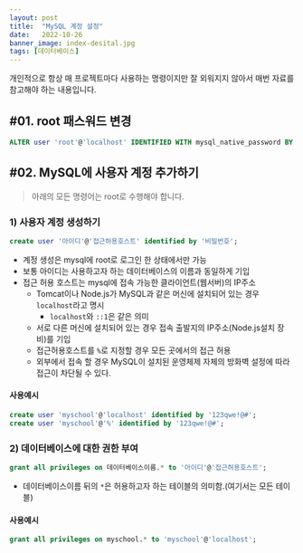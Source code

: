 ```yaml
---
layout: post
title:  "MySQL 계정 설정"
date:   2022-10-26
banner_image: index-desital.jpg
tags: [데이터베이스]
---
```


개인적으로 항상 매 프로젝트마다 사용하는 명령이지만 잘 외워지지 않아서 매번 자료를 참고해야 하는 내용입니다.

<!--more-->

## #01. root 패스워드 변경

```sql
ALTER user 'root'@'localhost' IDENTIFIED WITH mysql_native_password BY '변경 비밀번호';
```

## #02. MySQL에 사용자 계정 추가하기

> 아래의 모든 명령어는 root로 수행해야 합니다.

### 1) 사용자 계정 생성하기

```sql
create user '아이디'@'접근허용호스트' identified by '비밀번호';
```

- 계정 생성은 mysql에 root로 로그인 한 상태에서만 가능
- 보통 아이디는 사용하고자 하는 데이터베이스의 이름과 동일하게 기입
- 접근 허용 호스트는 mysql에 접속 가능한 클라이언트(웹서버)의 IP주소
	- Tomcat이나 Node.js가 MySQL과 같은 머신에 설치되어 있는 경우 `localhost`라고 명시
		- `localhost`와 `::1`은 같은 의미
	- 서로 다른 머신에 설치되어 있는 경우 접속 출발지의 IP주소(Node.js설치 장비)를 기입
	- 접근허용호스트를 `%`로 지정할 경우 모든 곳에서의 접근 허용
	- 외부에서 접속 할 경우 MySQL이 설치된 운영체제 자체의 방화벽 설정에 따라 접근이 차단될 수 있다.

#### 사용예시

```sql
create user 'myschool'@'localhost' identified by '123qwe!@#';
create user 'myschool'@'%' identified by '123qwe!@#';
```

### 2) 데이터베이스에 대한 권한 부여

```sql
grant all privileges on 데이터베이스이름.* to '아이디'@'접근허용호스트';
```

- 데이터베이스이름 뒤의 `*`은 허용하고자 하는 테이블의 의미함.(여기서는 모든 테이블)

#### 사용예시

```sql
grant all privileges on myschool.* to 'myschool'@'localhost';
```
